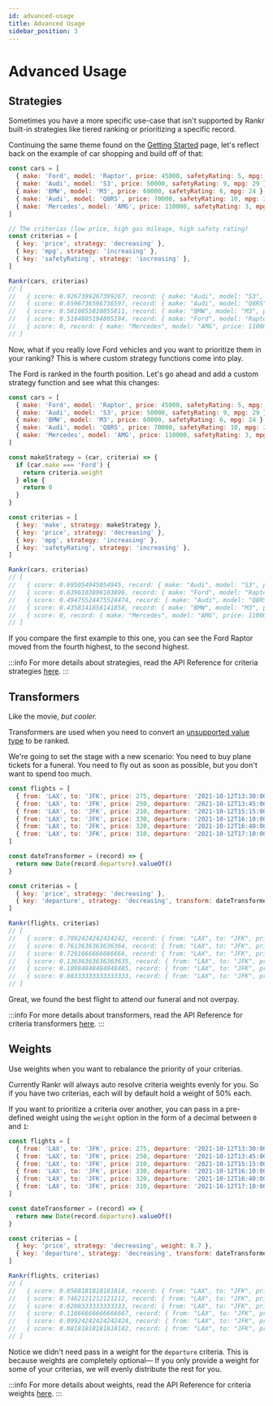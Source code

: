 ```yaml
---
id: advanced-usage
title: Advanced Usage
sidebar_position: 3
---
```


# Advanced Usage
## Strategies
Sometimes you have a more specific use-case that isn't supported by Rankr built-in strategies like tiered ranking or prioritizing a specific record.

Continuing the same theme found on the [Getting Started](/docs/introduction/getting-started) page, let's reflect back on the example of car shopping and build off of that:

```javascript
const cars = [
  { make: 'Ford', model: 'Raptor', price: 45000, safetyRating: 5, mpg: 21 },
  { make: 'Audi', model: 'S3', price: 50000, safetyRating: 9, mpg: 29 },
  { make: 'BMW', model: 'M3', price: 60000, safetyRating: 6, mpg: 24 },
  { make: 'Audi', model: 'Q8RS', price: 70000, safetyRating: 10, mpg: 22 },
  { make: 'Mercedes', model: 'AMG', price: 110000, safetyRating: 3, mpg: 18 }
]

// The criterias (low price, high gas mileage, high safety rating)
const criterias = [
  { key: 'price', strategy: 'decreasing' },
  { key: 'mpg', strategy: 'increasing' },
  { key: 'safetyRating', strategy: 'increasing' },
]

Rankr(cars, criterias)
// [
//   { score: 0.9267399267399267, record: { make: "Audi", model: "S3", price: 50000, safetyRating: 9, mpg: 29 },
//   { score: 0.6596736596736597, record: { make: "Audi", model: "Q8RS", price: 70000, safetyRating: 10, mpg: 22 },
//   { score: 0.5810855810855811, record: { make: "BMW", model: "M3", price: 60000, safetyRating: 6, mpg: 24 },
//   { score: 0.5194805194805194, record: { make: "Ford", model: "Raptor", price: 45000, safetyRating: 5, mpg: 21 },
//   { score: 0, record: { make: "Mercedes", model: "AMG", price: 110000, safetyRating: 3, mpg: 18 } }
// ]
```
Now, what if you really love Ford vehicles and you want to prioritize them in your ranking? This is where custom strategy functions come into play.

The Ford is ranked in the fourth position. Let's go ahead and add a custom strategy function and see what this changes:

```javascript {9-15,18,27}
const cars = [
  { make: 'Ford', model: 'Raptor', price: 45000, safetyRating: 5, mpg: 21 },
  { make: 'Audi', model: 'S3', price: 50000, safetyRating: 9, mpg: 29 },
  { make: 'BMW', model: 'M3', price: 60000, safetyRating: 6, mpg: 24 },
  { make: 'Audi', model: 'Q8RS', price: 70000, safetyRating: 10, mpg: 22 },
  { make: 'Mercedes', model: 'AMG', price: 110000, safetyRating: 3, mpg: 18 }
]

const makeStrategy = (car, criteria) => {
  if (car.make === 'Ford') {
    return criteria.weight
  } else {
    return 0
  }
}

const criterias = [
  { key: 'make', strategy: makeStrategy },
  { key: 'price', strategy: 'decreasing' },
  { key: 'mpg', strategy: 'increasing' },
  { key: 'safetyRating', strategy: 'increasing' },
]

Rankr(cars, criterias)
// [
//   { score: 0.695054945054945, record: { make: "Audi", model: "S3", price: 50000, safetyRating: 9, mpg: 29 } },
//   { score: 0.6396103896103896, record: { make: "Ford", model: "Raptor", price: 45000, safetyRating: 5, mpg: 21 } },
//   { score: 0.49475524475524474, record: { make: "Audi", model: "Q8RS", price: 70000, safetyRating: 10, mpg: 22 } },
//   { score: 0.4358141858141858, record: { make: "BMW", model: "M3", price: 60000, safetyRating: 6, mpg: 24 } },
//   { score: 0, record: { make: "Mercedes", model: "AMG", price: 110000, safetyRating: 3, mpg: 18 } }
// ]
```

If you compare the first example to this one, you can see the Ford Raptor moved from the fourth highest, to the second highest.

:::info
For more details about strategies, read the API Reference for criteria strategies [here](/docs/api-reference/criteria#strategy-string--function).
:::

## Transformers
Like the movie, *but cooler.*

Transformers are used when you need to convert an [unsupported value type](/docs/introduction/unsupported-types) to be ranked.

We're going to set the stage with a new scenario: You need to buy plane tickets for a funeral. You need to fly out as soon as possible, but you don't want to spend too much.

```javascript
const flights = [
  { from: 'LAX', to: 'JFK', price: 275, departure: '2021-10-12T13:30:00.000Z' },
  { from: 'LAX', to: 'JFK', price: 250, departure: '2021-10-12T13:45:00.000Z' },
  { from: 'LAX', to: 'JFK', price: 210, departure: '2021-10-12T15:15:00.000Z' },
  { from: 'LAX', to: 'JFK', price: 330, departure: '2021-10-12T16:10:00.000Z' },
  { from: 'LAX', to: 'JFK', price: 320, departure: '2021-10-12T16:40:00.000Z' },
  { from: 'LAX', to: 'JFK', price: 310, departure: '2021-10-12T17:10:00.000Z' },
]

const dateTransformer = (record) => {
  return new Date(record.departure).valueOf()
}

const criterias = [
  { key: 'price', strategy: 'decreasing' },
  { key: 'departure', strategy: 'decreasing', transform: dateTransformer },
]

Rankr(flights, criterias)
// [
//   { score: 0.7992424242424242, record: { from: "LAX", to: "JFK", price: 250, departure: "2021-10-12T13:45:00.000Z" } },
//   { score: 0.7613636363636364, record: { from: "LAX", to: "JFK", price: 210, departure: "2021-10-12T15:15:00.000Z" } },
//   { score: 0.7291666666666666, record: { from: "LAX", to: "JFK", price: 275, departure: "2021-10-12T13:30:00.000Z" } },
//   { score: 0.13636363636363635, record: { from: "LAX", to: "JFK", price: 330, departure: "2021-10-12T16:10:00.000Z" } },
//   { score: 0.10984848484848485, record: { from: "LAX", to: "JFK", price: 320, departure: "2021-10-12T16:40:00.000Z" } },
//   { score: 0.08333333333333333, record: { from: "LAX", to: "JFK", price: 310, departure: "2021-10-12T17:10:00.000Z" } },
// ]
```
Great, we found the best flight to attend our funeral and not overpay.

:::info
For more details about transformers, read the API Reference for criteria transformers [here](/docs/api-reference/criteria#transformer-function).
:::

## Weights
Use weights when you want to rebalance the priority of your criterias.

Currently Rankr will always auto resolve criteria weights evenly for you. So if you have two criterias, each will by default hold a weight of 50% each.

If you want to prioritize a criteria over another, you can pass in a pre-defined weight using the `weight` option in the form of a decimal between `0` and `1`:

```javascript {15}
const flights = [
  { from: 'LAX', to: 'JFK', price: 275, departure: '2021-10-12T13:30:00.000Z' },
  { from: 'LAX', to: 'JFK', price: 250, departure: '2021-10-12T13:45:00.000Z' },
  { from: 'LAX', to: 'JFK', price: 210, departure: '2021-10-12T15:15:00.000Z' },
  { from: 'LAX', to: 'JFK', price: 330, departure: '2021-10-12T16:10:00.000Z' },
  { from: 'LAX', to: 'JFK', price: 320, departure: '2021-10-12T16:40:00.000Z' },
  { from: 'LAX', to: 'JFK', price: 310, departure: '2021-10-12T17:10:00.000Z' },
]

const dateTransformer = (record) => {
  return new Date(record.departure).valueOf()
}

const criterias = [
  { key: 'price', strategy: 'decreasing', weight: 0.7 },
  { key: 'departure', strategy: 'decreasing', transform: dateTransformer },
]

Rankr(flights, criterias)
// [
//   { score: 0.8568181818181818, record: { from: "LAX", to: "JFK", price: 210, departure: "2021-10-12T15:15:00.000Z" } },
//   { score: 0.7462121212121212, record: { from: "LAX", to: "JFK", price: 250, departure: "2021-10-12T13:45:00.000Z" } },
//   { score: 0.6208333333333333, record: { from: "LAX", to: "JFK", price: 275, departure: "2021-10-12T13:30:00.000Z" } },
//   { score: 0.11666666666666667, record: { from: "LAX", to: "JFK", price: 310, departure: "2021-10-12T17:10:00.000Z" } },
//   { score: 0.09924242424242424, record: { from: "LAX", to: "JFK", price: 320, departure: "2021-10-12T16:40:00.000Z" } },
//   { score: 0.08181818181818182, record: { from: "LAX", to: "JFK", price: 330, departure: "2021-10-12T16:10:00.000Z" } },
// ]
```

Notice we didn't need pass in a weight for the `departure` criteria. This is because weights are completely optional— If you only provide a weight for some of your criterias, we will evenly distribute the rest for you.

:::info
For more details about weights, read the API Reference for criteria weights [here](/docs/api-reference/criteria#weight-number).
:::
